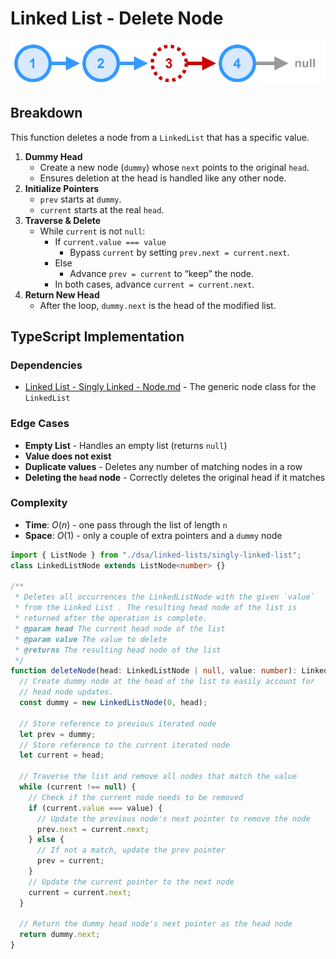 # Linked List - Delete Node

![delete-node.svg](_images/delete-node.svg)

## Breakdown
This function deletes a node from a `LinkedList` that has a specific value.

1. **Dummy Head**
    - Create a new node (`dummy`) whose `next` points to the original `head`.
    - Ensures deletion at the head is handled like any other node.
2. **Initialize Pointers**
    - `prev` starts at `dummy`.
    - `current` starts at the real `head`.
3. **Traverse & Delete**
    - While `current` is not `null`:
        - If `current.value === value`
            - Bypass `current` by setting `prev.next = current.next`.
        - Else
            - Advance `prev = current` to “keep” the node.
        - In both cases, advance `current = current.next`.
4. **Return New Head**
    - After the loop, `dummy.next` is the head of the modified list.

## TypeScript Implementation

### **Dependencies**
* [Linked List - Singly Linked - Node.md](Linked%20List%20-%20Singly%20Linked%20-%20Node.md) - The generic node class for the `LinkedList`

### Edge Cases
* **Empty List** - Handles an empty list (returns `null`)
* **Value does not exist**
* **Duplicate values** - Deletes any number of matching nodes in a row
* **Deleting the `head` node** - Correctly deletes the original head if it matches

### Complexity
* **Time**: $O(n)$ - one pass through the list of length `n`
* **Space**: $O(1)$ - only a couple of extra pointers and a `dummy` node

```ts
import { ListNode } from "./dsa/linked-lists/singly-linked-list";
class LinkedListNode extends ListNode<number> {}

/**
 * Deletes all occurrences the LinkedListNode with the given `value`
 * from the Linked List . The resulting head node of the list is
 * returned after the operation is complete.
 * @param head The current head node of the list
 * @param value The value to delete
 * @returns The resulting head node of the list
 */
function deleteNode(head: LinkedListNode | null, value: number): LinkedListNode | null {
  // Create dummy node at the head of the list to easily account for 
  // head node updates.
  const dummy = new LinkedListNode(0, head);
  
  // Store reference to previous iterated node
  let prev = dummy;
  // Store reference to the current iterated node
  let current = head;
  
  // Traverse the list and remove all nodes that match the value
  while (current !== null) {
    // Check if the current node needs to be removed
    if (current.value === value) {
      // Update the previous node's next pointer to remove the node
      prev.next = current.next;
    } else {
      // If not a match, update the prev pointer
      prev = current;
    }
    // Update the current pointer to the next node
    current = current.next;
  }
  
  // Return the dummy head node's next pointer as the head node
  return dummy.next;
}
```